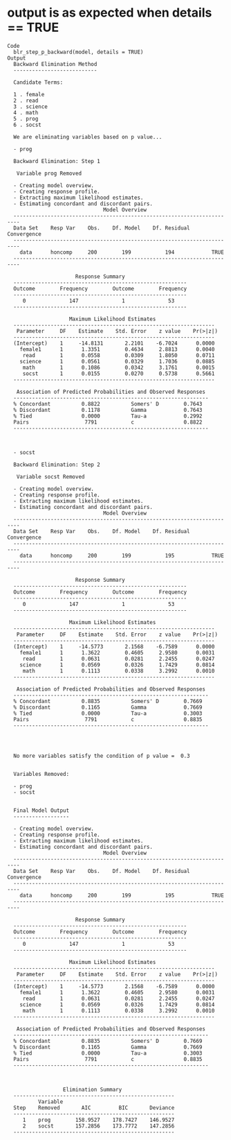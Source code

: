 # output is as expected when details == TRUE

    Code
      blr_step_p_backward(model, details = TRUE)
    Output
      Backward Elimination Method 
      ---------------------------
      
      Candidate Terms: 
      
      1 . female 
      2 . read 
      3 . science 
      4 . math 
      5 . prog 
      6 . socst 
      
      We are eliminating variables based on p value...
      
      - prog 
      
      Backward Elimination: Step 1 
      
       Variable prog Removed 
      
      - Creating model overview. 
      - Creating response profile. 
      - Extracting maximum likelihood estimates. 
      - Estimating concordant and discordant pairs. 
                                   Model Overview                              
      ------------------------------------------------------------------------
      Data Set    Resp Var    Obs.    Df. Model    Df. Residual    Convergence 
      ------------------------------------------------------------------------
        data      honcomp     200        199           194            TRUE     
      ------------------------------------------------------------------------
      
                          Response Summary                     
      --------------------------------------------------------
      Outcome        Frequency        Outcome        Frequency 
      --------------------------------------------------------
         0              147              1              53     
      --------------------------------------------------------
      
                        Maximum Likelihood Estimates                    
      -----------------------------------------------------------------
       Parameter     DF    Estimate    Std. Error    z value    Pr(>|z|) 
      -----------------------------------------------------------------
      (Intercept)    1     -14.8131       2.2101    -6.7024      0.0000 
        female1      1      1.3351        0.4634     2.8813      0.0040 
         read        1      0.0558        0.0309     1.8050      0.0711 
        science      1      0.0561        0.0329     1.7036      0.0885 
         math        1      0.1086        0.0342     3.1761      0.0015 
         socst       1      0.0155        0.0270     0.5738      0.5661 
      -----------------------------------------------------------------
      
       Association of Predicted Probabilities and Observed Responses  
      ---------------------------------------------------------------
      % Concordant          0.8822          Somers' D        0.7643   
      % Discordant          0.1178          Gamma            0.7643   
      % Tied                0.0000          Tau-a            0.2992   
      Pairs                  7791           c                0.8822   
      ---------------------------------------------------------------
      
      
      
      - socst 
      
      Backward Elimination: Step 2 
      
       Variable socst Removed 
      
      - Creating model overview. 
      - Creating response profile. 
      - Extracting maximum likelihood estimates. 
      - Estimating concordant and discordant pairs. 
                                   Model Overview                              
      ------------------------------------------------------------------------
      Data Set    Resp Var    Obs.    Df. Model    Df. Residual    Convergence 
      ------------------------------------------------------------------------
        data      honcomp     200        199           195            TRUE     
      ------------------------------------------------------------------------
      
                          Response Summary                     
      --------------------------------------------------------
      Outcome        Frequency        Outcome        Frequency 
      --------------------------------------------------------
         0              147              1              53     
      --------------------------------------------------------
      
                        Maximum Likelihood Estimates                    
      -----------------------------------------------------------------
       Parameter     DF    Estimate    Std. Error    z value    Pr(>|z|) 
      -----------------------------------------------------------------
      (Intercept)    1     -14.5773       2.1568    -6.7589      0.0000 
        female1      1      1.3622        0.4605     2.9580      0.0031 
         read        1      0.0631        0.0281     2.2455      0.0247 
        science      1      0.0569        0.0326     1.7429      0.0814 
         math        1      0.1113        0.0338     3.2992      0.0010 
      -----------------------------------------------------------------
      
       Association of Predicted Probabilities and Observed Responses  
      ---------------------------------------------------------------
      % Concordant          0.8835          Somers' D        0.7669   
      % Discordant          0.1165          Gamma            0.7669   
      % Tied                0.0000          Tau-a            0.3003   
      Pairs                  7791           c                0.8835   
      ---------------------------------------------------------------
      
      
      
      
      No more variables satisfy the condition of p value =  0.3
      
      
      Variables Removed: 
      
      - prog 
      - socst 
      
      
      Final Model Output 
      ------------------
      
      - Creating model overview. 
      - Creating response profile. 
      - Extracting maximum likelihood estimates. 
      - Estimating concordant and discordant pairs. 
                                   Model Overview                              
      ------------------------------------------------------------------------
      Data Set    Resp Var    Obs.    Df. Model    Df. Residual    Convergence 
      ------------------------------------------------------------------------
        data      honcomp     200        199           195            TRUE     
      ------------------------------------------------------------------------
      
                          Response Summary                     
      --------------------------------------------------------
      Outcome        Frequency        Outcome        Frequency 
      --------------------------------------------------------
         0              147              1              53     
      --------------------------------------------------------
      
                        Maximum Likelihood Estimates                    
      -----------------------------------------------------------------
       Parameter     DF    Estimate    Std. Error    z value    Pr(>|z|) 
      -----------------------------------------------------------------
      (Intercept)    1     -14.5773       2.1568    -6.7589      0.0000 
        female1      1      1.3622        0.4605     2.9580      0.0031 
         read        1      0.0631        0.0281     2.2455      0.0247 
        science      1      0.0569        0.0326     1.7429      0.0814 
         math        1      0.1113        0.0338     3.2992      0.0010 
      -----------------------------------------------------------------
      
       Association of Predicted Probabilities and Observed Responses  
      ---------------------------------------------------------------
      % Concordant          0.8835          Somers' D        0.7669   
      % Discordant          0.1165          Gamma            0.7669   
      % Tied                0.0000          Tau-a            0.3003   
      Pairs                  7791           c                0.8835   
      ---------------------------------------------------------------
      
      
      
                      Elimination Summary                  
      ----------------------------------------------------
              Variable                                        
      Step    Removed       AIC         BIC       Deviance    
      ----------------------------------------------------
         1    prog        158.9527    178.7427    146.9527    
         2    socst       157.2856    173.7772    147.2856    
      ----------------------------------------------------

